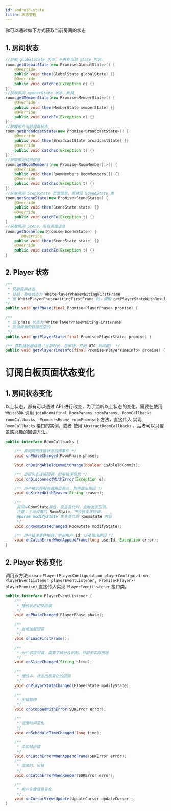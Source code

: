 ```yaml
---
id: android-state
title: 状态管理
---
```


你可以通过如下方式获取当前房间的状态

## 1. 房间状态

```java
//目前 globalState 为空，不再有当前 state 内容。
room.getGlobalState(new Promise<GlobalState>() {
    @Override
    public void then(GlobalState globalState) {}
    @Override
    public void catchEx(Exception e) {}
});
//获取房间 memberState 状态：教具
room.getMemberState(new Promise<MemberState>() {
    @Override
    public void then(MemberState memberState) {}
    @Override
    public void catchEx(Exception e) {}
});
//获取用户当前视角状态
room.getBroadcastState(new Promise<BroadcastState>() {
    @Override
    public void then(BroadcastState broadcastState) {}
    @Override
    public void catchEx(Exception t) {}
});
//获取房间成员信息
room.getRoomMembers(new Promise<RoomMember[]>() {
    @Override
    public void then(RoomMembers RoomMembers[]) {}
    @Override
    public void catchEx(Exception t) {}
});
//获取房间 SceneState 页面信息，具体见 SceneState 类
room.getSceneState(new Promise<SceneState>) {
    @Override
    public void then(SceneState state) {}
    @Override
    public void catchEx(Exception t) {}
}
//获取房间 Scene，所有页面信息
room.getScene(new Promise<SceneState>) {
       @Override
    public void then(SceneState state) {}
    @Override
    public void catchEx(Exception t) {} 
}
```

## 2. Player 状态

```Java
/**
 * 获取房间状态
 * 目前：初始状态为 WhitePlayerPhaseWaitingFirstFrame
 * 当 WhitePlayerPhaseWaitingFirstFrame 时，调用 getPlayerStateWithResult 返回值可能为空。
*/
public void getPhase(final Promise<PlayerPhase> promise) {

/**
 * 当 phase 状态为 WhitePlayerPhaseWaitingFirstFrame
 * 回调得到的数据是空的
 */
public void getPlayerState(final Promise<PlayerState> promise) {

/** 获取播放器信息（当前时长，总市场，开始 UTC 时间戳） */
public void getPlayerTimeInfo(final Promise<PlayerTimeInfo> promise) {
```

# 订阅白板页面状态变化

## 1. 房间状态变化

以上状态，都有可以通过 API 进行改变，为了监听以上状态的变化，需要在使用 `WhiteSDK` 调用 `joinRoom(final RoomParams roomParams, RoomCallbacks roomCallbacks, Promise<Room> roomPromise)` 方法，直接传入 实现 `RoomCallbacks` 接口的实例，或者 使用 `AbstractRoomCallbacks` ，后者可以只覆盖感兴趣的回调方法。

```java
public interface RoomCallbacks {

    /** 房间网络连接状态回调事件 */
    void onPhaseChanged(RoomPhase phase);

    void onBeingAbleToCommitChange(boolean isAbleToCommit);

    /** 白板失去连接回调，附带错误信息 */
    void onDisconnectWithError(Exception e);

    /** 用户被远程服务器踢出房间，附带踢出原因 */
    void onKickedWithReason(String reason);

    /**
     房间中RoomState属性，发生变化时，会触发该回调。
     注意：主动设置的 RoomState，不会触发该回调。
     @param modifyState 发生变化的 RoomState 内容
     */
    void onRoomStateChanged(RoomState modifyState);

    /** 用户错误事件捕获，附带用户 id，以及错误原因 */
    void onCatchErrorWhenAppendFrame(long userId, Exception error);
}
```

## 2. Player 状态变化

调用该方法 `createPlayer(PlayerConfiguration playerConfiguration, PlayerEventListener playerEventListener, Promise<Player> playerPromise)` 直接传入实现 `PlayerEventListener` 接口类。

```Java
public interface PlayerEventListener {
    /**
     * 播放状态切换回调
     */
    void onPhaseChanged(PlayerPhase phase);

    /**
     * 首帧加载回调
     */
    void onLoadFirstFrame();

    /**
     * 分片切换回调，需要了解分片机制。目前无实际用途
     */
    void onSliceChanged(String slice);

    /**
     * 播放中，状态出现变化的回调
     */
    void onPlayerStateChanged(PlayerState modifyState);

    /**
     * 出错暂停
     */
    void onStoppedWithError(SDKError error);

    /**
     * 进度时间变化
     */
    void onScheduleTimeChanged(long time);

    /**
     * 添加帧出错
     */
    void onCatchErrorWhenAppendFrame(SDKError error);
    /**
     * 渲染时，出错
     */
    void onCatchErrorWhenRender(SDKError error);

    /**
     * 用户头像信息变化
     */
    void onCursorViewsUpdate(UpdateCursor updateCursor);
}
```
